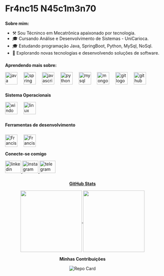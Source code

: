 

# Fr4nc15 N45c1m3n70
###

###

**Sobre mim:**
 - ⚒️ Sou Técninco em Mecatrônica apaixonado por tecnologia.
 - 🎓 Cursando Análise e Desenvolvimento de Sistemas - UniCarioca.
 - 🎓 Estudando programação Java, SpringBoot, Python, MySql, NoSql.  
 - 🤔 Explorando novas tecnologias e desenvolvendo soluções de software.


###
             
**Aprendendo mais sobre:**

<div align="left">
  <img src="https://cdn.jsdelivr.net/gh/devicons/devicon/icons/java/java-original.svg" height="40" alt="java logo"  />
  <img width="12" />
  <img src="https://cdn.jsdelivr.net/gh/devicons/devicon/icons/spring/spring-original.svg" height="40" alt="spring logo"  />
  <img width="12" />
  <img src="https://cdn.jsdelivr.net/gh/devicons/devicon/icons/javascript/javascript-original.svg" height="40" alt="javascript logo"  />
  <img width="12" />
  <img src="https://cdn.jsdelivr.net/gh/devicons/devicon/icons/python/python-original.svg" height="40" alt="python logo"  />
  <img width="12" />
  <img src="https://cdn.jsdelivr.net/gh/devicons/devicon/icons/mysql/mysql-original.svg" height="40" alt="mysql logo"  />
  <img width="12" />
  <img src="https://cdn.jsdelivr.net/gh/devicons/devicon/icons/mongodb/mongodb-original.svg" height="40" alt="mongodb logo"  />
  <img width="12" />
  <img src="https://cdn.jsdelivr.net/gh/devicons/devicon/icons/git/git-original.svg" height="40" alt="git logo"  />
  <img width="12" />
  <img src="https://cdn.jsdelivr.net/gh/devicons/devicon/icons/github/github-original.svg" height="40" alt="github logo"  />
  
</div>

###


          
**Sistema Operacionais**

<div align="left">
  <img src="https://cdn.jsdelivr.net/gh/devicons/devicon/icons/windows8/windows8-original.svg" height="40" alt="windows8 logo"  />
  <img width="12" />
  <img src="https://cdn.jsdelivr.net/gh/devicons/devicon/icons/linux/linux-original.svg" height="40" alt="linux logo"  />
</div>

###



**Ferramentas de desenvolvimento**


###
<img align="center" alt="Francis-VsCode" height="40" width="40" src=
"https://cdn.jsdelivr.net/gh/devicons/devicon@latest/icons/vscode/vscode-original.svg">
<img width="12" />
<img align="center" alt="Francis-Eclipse" height="40" width="40" src=
"https://cdn.jsdelivr.net/gh/devicons/devicon@latest/icons/eclipse/eclipse-original.svg">


**Conecte-se comigo**
<div align="left">
 <a href="https://www.linkedin.com/in/francisnascimento"> 
 <img src="https://raw.githubusercontent.com/maurodesouza/profile-readme-generator/master/src/assets/icons/social/linkedin/default.svg" width="52" height="40" alt="linkedin logo"  />
 <a href="https://instagram.com/francis.do.nascimento">
 <img src="https://raw.githubusercontent.com/maurodesouza/profile-readme-generator/master/src/assets/icons/social/instagram/default.svg" width="52" height="40" alt="instagram logo"  />
 <a href="https://t.me/NascimentFrancis">
 <img src="https://raw.githubusercontent.com/maurodesouza/profile-readme-generator/master/src/assets/icons/social/telegram/default.svg" width="52" height="40" alt="telegram logo"  />
</div>

###


<div  align="center" style="margin-bottom:100px">

**GitHub Stats**

<a href="https://github.com/anuraghazra/github-readme-stats">
  <img height=200 align="center" src="https://github-readme-stats.vercel.app/api?username=FrancisNascimentoDev&theme=dark#gh-dark-mode-only"/>
</a>
<a href="https://github.com/anuraghazra/convoychat">
  <img height=200 align="center" src="https://github-readme-stats.vercel.app/api/top-langs?username=FrancisNascimentoDev&theme=dark#gh-dark-mode-only" />
</a>


**Minhas Contribuições**

![Repo Card](https://github-readme-stats.vercel.app/api/pin/?username=FrancisNascimentoDev&repo=dio-lab-open-source&theme=dark#gh-dark-mode-only)


